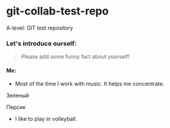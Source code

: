 # git-collab-test-repo
A-level: GIT test repository


### Let's introduce ourself:

> Please add some funny fact about yourself!

#### Me:

- Most of the time I work with music. It helps me concentrate.

Зеленый

Персик

- I like to play in volleyball.
